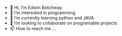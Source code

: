 - 👋 Hi, I’m Edwin Botchway
- 👀 I’m interested in programming
- 🌱 I’m currently learning python and JAVA
- 💞️ I’m looking to collaborate on programable projects
- 📫 How to reach me ...

<!---
Edwin1246/Edwin1246 is a ✨ special ✨ repository because its `README.md` (this file) appears on your GitHub profile.
You can click the Preview link to take a look at your changes.
--->
